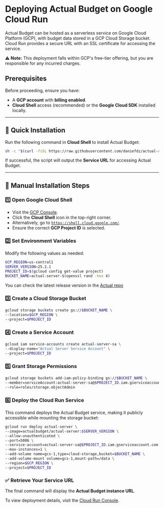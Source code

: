 # Deploying Actual Budget on Google Cloud Run  

Actual Budget can be hosted as a serverless service on Google Cloud Platform (GCP), with budget data stored in a GCP Cloud Storage bucket. Cloud Run provides a secure URL with an SSL certificate for accessing the service.  

⚠️ **Note:** This deployment falls within GCP's free-tier offering, but you are responsible for any incurred charges.  

## Prerequisites  

Before proceeding, ensure you have:  

- A **GCP account** with **billing enabled**.  
- **Cloud Shell** access (recommended) or the **Google Cloud SDK** installed locally.  

---

## 🚀 Quick Installation  

Run the following command in **Cloud Shell** to install Actual Budget:  

```sh
sh -c "$(curl -fsSL https://raw.githubusercontent.com/daniefdz/actual-run/HEAD/install.sh)"
```  

If successful, the script will output the **Service URL** for accessing Actual Budget.  

---

## 📌 Manual Installation Steps  

### 1️⃣ Open Google Cloud Shell  

- Visit the [GCP Console](https://console.cloud.google.com/).  
- Click the **Cloud Shell** icon in the top-right corner.  
- Alternatively, go to [`https://shell.cloud.google.com/`](https://shell.cloud.google.com/).  
- Ensure the correct **GCP Project ID** is selected.  

### 2️⃣ Set Environment Variables  

Modify the following values as needed:  

```sh
GCP_REGION=us-central1
SERVER_VERSION=25.2.1
PROJECT_ID=$(gcloud config get-value project)
BUCKET_NAME=actual-server-$(openssl rand -hex 4)
```
You can check the latest release version in the [Actual repo](https://github.com/actualbudget/actual/releases)

### 3️⃣ Create a Cloud Storage Bucket  

```sh
gcloud storage buckets create gs://$BUCKET_NAME \
--location=$GCP_REGION \
--project=$PROJECT_ID
```

### 4️⃣ Create a Service Account  

```sh
gcloud iam service-accounts create actual-server-sa \
--display-name="Actual Server Service Account" \
--project=$PROJECT_ID
```

### 5️⃣ Grant Storage Permissions  

```sh
gcloud storage buckets add-iam-policy-binding gs://$BUCKET_NAME \
--member=serviceAccount:actual-server-sa@$PROJECT_ID.iam.gserviceaccount.com \
--role=roles/storage.objectAdmin
```

### 6️⃣ Deploy the Cloud Run Service  

This command deploys the Actual Budget service, making it publicly accessible while mounting the storage bucket:  

```sh
gcloud run deploy actual-server \
--image=actualbudget/actual-server:$SERVER_VERSION \
--allow-unauthenticated \
--port=5006 \
--service-account=actual-server-sa@$PROJECT_ID.iam.gserviceaccount.com \
--max-instances=1 \
--add-volume name=gcs-1,type=cloud-storage,bucket=$BUCKET_NAME \
--add-volume-mount volume=gcs-1,mount-path=/data \
--region=$GCP_REGION \
--project=$PROJECT_ID
```

### ✅ Retrieve Your Service URL  

The final command will display the **Actual Budget instance URL**.  

To view deployment details, visit the [Cloud Run Console](https://console.cloud.google.com/run).  
